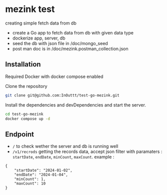 # mezink test
creating simple fetch data from db
- create a Go app to fetch data from db with given data type 
- dockerize app, server, db
- seed the db with json file in /doc/mongo_seed
- post man doc is in /doc/mezink.postman_collection.json

## Installation
Required Docker with docker compose enabled

Clone the repository

```sh
git clone git@github.com:InOuttt/test-go-mezink.git
```


Install the dependencies and devDependencies and start the server.

```sh
cd test-go-mezink
docker compose up -d
```

## Endpoint
- `/` to check wether the server and db is running well
- `/v1/recrods` getting the records data, accept json filter with paramaters : `startDate`, `endDate`, `minCount`, `maxCount`. example : 
```
{
    "startDate": "2024-01-02",
    "endDate": "2024-01-04",
    "minCount": 1,
    "maxCount": 10
}
```
